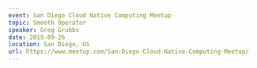 ```yaml
---
event: San Diego Cloud Native Computing Meetup
topic: Smooth Operator
speaker: Greg Grubbs
date: 2019-09-26
location: San Diego, US
url: https://www.meetup.com/San-Diego-Cloud-Native-Computing-Meetup/
---
```


<!-- some more info about the event could go here -->

<!-- more -->
